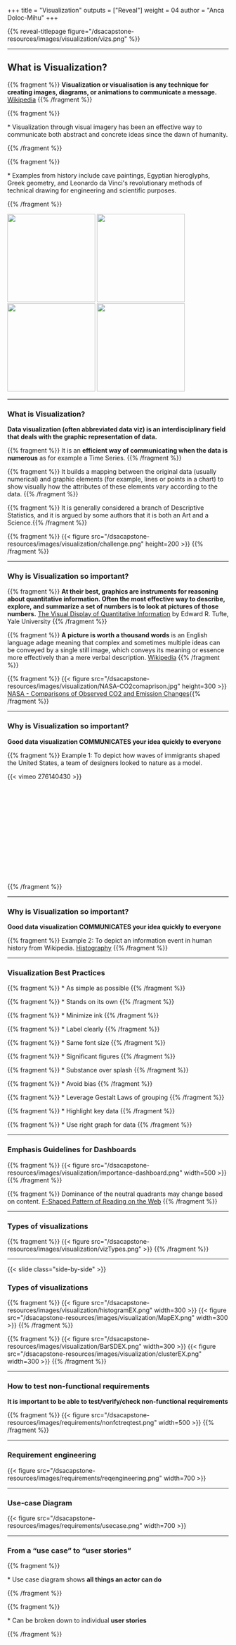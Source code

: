 +++
title = "Visualization"
outputs = ["Reveal"]
weight = 04
author = "Anca Doloc-Mihu"
+++

{{% reveal-titlepage figure="/dsacapstone-resources/images/visualization/vizs.png" %}}

---

## What is Visualization? 

{{% fragment %}} **Visualization or visualisation is any technique for creating images, diagrams, or animations to communicate a message.** [Wikipedia](https://en.wikipedia.org/wiki/Visualization_(graphics)) {{% /fragment %}}

{{% fragment %}} <p align='left'> * Visualization through visual imagery has been an effective way to communicate both abstract and concrete ideas since the dawn of humanity.  </p> {{% /fragment %}}
 
{{% fragment %}} <p align='left'> * Examples from history include cave paintings, Egyptian hieroglyphs, Greek geometry, and Leonardo da Vinci's revolutionary methods of technical drawing for engineering and scientific purposes. </p> {{% /fragment %}}

<img src="/dsacapstone-resources/images/visualization/coliboaia-cave.jpg" height=200> <img src="/dsacapstone-resources/images/visualization/egypt-art.jpg" height=200> <img src="/dsacapstone-resources/images/visualization/greekgeom.jpg" height=200> <img src="/dsacapstone-resources/images/visualization/da_vinci.jpg" width=200>

 
---

### What is Visualization? 

**Data visualization (often abbreviated data viz) is an interdisciplinary field that deals with the graphic representation of data.**

{{% fragment %}} It is an **efficient way of communicating when the data is numerous** as for example a Time Series. 
{{% /fragment %}}

{{% fragment %}} It builds a mapping between the original data (usually numerical) and graphic elements (for example, lines or points in a chart) to show visually how the attributes of these elements vary according to the data. 
{{% /fragment %}}

{{% fragment %}} It is generally considered a branch of Descriptive Statistics, and it is argued by some authors that it is both an Art and a Science.{{% /fragment %}}

{{% fragment %}} {{< figure src="/dsacapstone-resources/images/visualization/challenge.png" height=200 >}} {{% /fragment %}}

---

### Why is Visualization so important?

{{% fragment %}} **At their best, graphics are instruments for reasoning about quantitative information. Often the most effective way to describe, explore, and summarize a set of numbers is to look at pictures of those numbers.** [The Visual Display of Quantitative Information](https://www.edwardtufte.com/tufte/books_vdqi) by Edward R. Tufte, Yale University 
{{% /fragment %}}


{{% fragment %}} **A picture is worth a thousand words** is an English language adage meaning that complex and sometimes multiple ideas can be conveyed by a single still image, which conveys its meaning or essence more effectively than a mere verbal description. [Wikipedia](https://en.wikipedia.org/wiki/A_picture_is_worth_a_thousand_words)
{{% /fragment %}}

{{% fragment %}} {{< figure src="/dsacapstone-resources/images/visualization/NASA-CO2comaprison.jpg" height=300 >}} 
[NASA - Comparisons of Observed CO2 and Emission Changes](https://svs.gsfc.nasa.gov/13647#29873){{% /fragment %}}

---

### Why is Visualization so important?

**Good data visualization COMMUNICATES your idea quickly to everyone**
 
{{% fragment %}} Example 1: To depict how waves of immigrants shaped the United States, a team of designers looked to nature as a model.
<div style = "height:250px" > 
 {{< vimeo 276140430 >}}
 </div>
{{% /fragment %}}

---

### Why is Visualization so important?

**Good data visualization COMMUNICATES your idea quickly to everyone**
 
{{% fragment %}} Example 2: To depict an information event in human history from Wikipedia.
[Histography](http://histography.io/)
{{% /fragment %}}

---

### Visualization Best Practices

{{% fragment %}} * As simple as possible {{% /fragment %}} 

{{% fragment %}} * Stands on its own {{% /fragment %}}

{{% fragment %}} * Minimize ink {{% /fragment %}} 

{{% fragment %}} * Label clearly {{% /fragment %}}

{{% fragment %}} * Same font size {{% /fragment %}} 

{{% fragment %}} * Significant figures {{% /fragment %}}

{{% fragment %}} * Substance over splash {{% /fragment %}} 

{{% fragment %}} * Avoid bias {{% /fragment %}}

{{% fragment %}} * Leverage Gestalt Laws of grouping {{% /fragment %}} 

{{% fragment %}} * Highlight key data {{% /fragment %}}

{{% fragment %}} * Use right graph for data {{% /fragment %}}

---

### Emphasis Guidelines for Dashboards

{{% fragment %}} {{< figure src="/dsacapstone-resources/images/visualization/importance-dashboard.png" width=500 >}} 
{{% /fragment %}}
 
{{% fragment %}} Dominance of the neutral quadrants may change based on content. [F-Shaped Pattern of Reading on the Web](http://www.useit.com/alertbox/reading_pattern.html)
{{% /fragment %}}

---

### Types of visualizations 

{{% fragment %}} {{< figure src="/dsacapstone-resources/images/visualization/vizTypes.png" >}} 
{{% /fragment %}}

---

{{< slide class="side-by-side" >}}

### Types of visualizations 

{{% fragment %}} {{< figure src="/dsacapstone-resources/images/visualization/histogramEX.png" width=300 >}} {{< figure src="/dsacapstone-resources/images/visualization/MapEX.png" width=300 >}} 
{{% /fragment %}}


{{% fragment %}} {{< figure src="/dsacapstone-resources/images/visualization/BarSDEX.png" width=300 >}} {{< figure src="/dsacapstone-resources/images/visualization/clusterEX.png" width=300 >}} 
{{% /fragment %}}

---

### How to test non-functional requirements

**It is important to be able to test/verify/check non-functional requirements**

{{% fragment %}} {{< figure src="/dsacapstone-resources/images/requirements/nonfctreqtest.png" width=500 >}} {{% /fragment %}}
    
---

### Requirement engineering

{{< figure src="/dsacapstone-resources/images/requirements/reqengineering.png" width=700 >}}

---

### Use-case Diagram

{{< figure src="/dsacapstone-resources/images/requirements/usecase.png" width=700 >}}

---

### From a “use case” to “user stories”

{{% fragment %}} <p align='left'> * Use case diagram shows <b>all things an actor can do </b> </p> {{% /fragment %}}

{{% fragment %}} <p align='left'> * Can be broken down to individual <b> user stories</b> </p> {{% /fragment %}}
    
   
